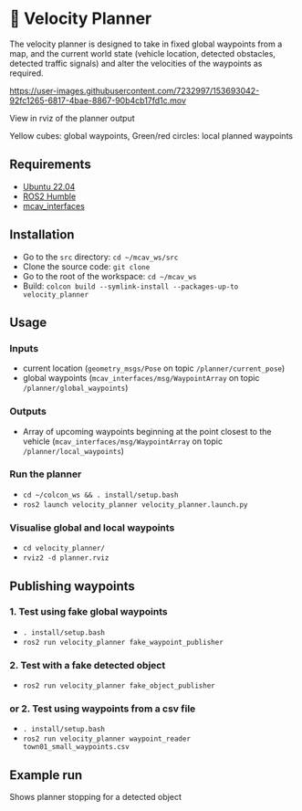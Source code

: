 # 🧶 Velocity Planner
The velocity planner is designed to take in fixed global waypoints from a map, and the current world state (vehicle location, detected obstacles, detected traffic signals) and alter the velocities of the waypoints as required.

https://user-images.githubusercontent.com/7232997/153693042-92fc1265-6817-4bae-8867-90b4cb17fd1c.mov

View in rviz of the planner output

Yellow cubes: global waypoints, Green/red circles: local planned waypoints

## Requirements

- [Ubuntu 22.04](https://ubuntu.com/download/desktop)
- [ROS2 Humble](https://docs.ros.org/en/humble/Installation.html)
- [mcav_interfaces](https://github.com/Monash-Connected-Autonomous-Vehicle/mcav_interfaces)

## Installation

- Go to the `src` directory: `cd ~/mcav_ws/src`
- Clone the source code: `git clone `
- Go to the root of the workspace: `cd ~/mcav_ws`
- Build: `colcon build --symlink-install --packages-up-to velocity_planner`

## Usage
### Inputs
- current location (`geometry_msgs/Pose` on topic `/planner/current_pose`)
- global waypoints (`mcav_interfaces/msg/WaypointArray` on topic `/planner/global_waypoints`)

### Outputs
- Array of upcoming waypoints beginning at the point closest to the vehicle (`mcav_interfaces/msg/WaypointArray` on topic `/planner/local_waypoints`)
### Run the planner
- `cd ~/colcon_ws && . install/setup.bash`
- `ros2 launch velocity_planner velocity_planner.launch.py`

### Visualise global and local waypoints
- `cd velocity_planner/`
- `rviz2 -d planner.rviz`

## Publishing waypoints
### 1. Test using fake global waypoints
- `. install/setup.bash`
- `ros2 run velocity_planner fake_waypoint_publisher`
### 2. Test with a fake detected object
- `ros2 run velocity_planner fake_object_publisher`

### or 2. Test using waypoints from a csv file
- `. install/setup.bash`
- `ros2 run velocity_planner waypoint_reader town01_small_waypoints.csv`

## Example run 
Shows planner stopping for a detected object


